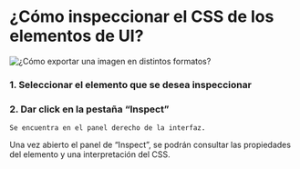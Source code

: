 # ¿Cómo inspeccionar el CSS de los elementos de UI?

![¿Cómo exportar una imagen en distintos formatos?](https://raw.githubusercontent.com/walter-lkmx/lkmx-design-knowledge/main/pages/img/inspect-css.gif)


### 1. Seleccionar el elemento que se desea inspeccionar

### 2. Dar click en la pestaña “Inspect”

	Se encuentra en el panel derecho de la interfaz.

Una vez abierto el panel de “Inspect”, se podrán consultar las propiedades del elemento y una interpretación del CSS.
